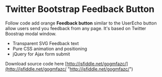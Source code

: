 <!--
title: Twitter Bootstrap Feedback Button
date: 3.2.2015 11:32:41
author: Roman Ožana <ozana@omdesign.cz>
tags: 
-->


# Twitter Bootstrap Feedback Button

Follow code add orange **Feedback button** similar to the UserEcho button allow users send you feedback from any page. It's based on Twitter Boostrap modal window.

- Transparent SVG Feedback text
- Pure CSS animation and positioning
- jQuery for Ajax form submit

 Download source code here [http://jsfiddle.net/gogmfazc/](http://jsfiddle.net/gogmfazc/ "http://jsfiddle.net/gogmfazc/")